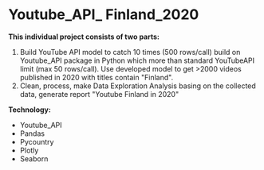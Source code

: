 # Youtube_API_ Finland_2020

<b>This individual project consists of two parts:</b>
1. Build YouTube API model to catch 10 times (500 rows/call) build on Youtube_API package in Python which more than standard YouTubeAPI limit (max 50 rows/call).
Use developed model to get >2000 videos published in 2020 with titles contain "Finland".
2. Clean, process, make Data Exploration Analysis basing on the collected data, generate report "Youtube Finland in 2020"

<b>Technology:</b>
- Youtube_API
- Pandas
- Pycountry
- Plotly
- Seaborn
